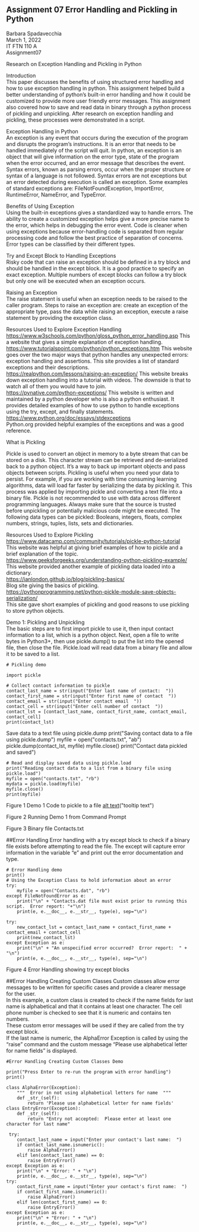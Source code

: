 ## Assignment 07 Error Handling and Pickling in Python
Barbara Spadavecchia  
March 1, 2022  
IT FTN 110 A  
Assignment07   

Research on Exception Handling and Pickling in Python

Introduction  
This paper discusses the benefits of using structured error handling and how to use exception handling in python.  This assignment helped build a better understanding of python’s built-in error handling and how it could be customized to provide more user friendly error messages.  This assignment also covered how to save and read data in binary through a python process of pickling and unpickling.  After research on exception handling and pickling, these processes were demonstrated in a script.

Exception Handling in Python  
An exception is any event that occurs during the execution of the program and disrupts the program’s instructions.    It is an error that needs to be handled immediately of the script will quit.  In python, an exception is an object that will give information on the error type, state of the program when the error occurred, and an error message that describes the event.  Syntax errors, known as parsing errors, occur when the proper structure or syntax of a language is not followed.  Syntax errors are not exceptions but an error detected during execution is called an exception.  Some examples of standard exceptions are:  FileNotFoundException, ImportError, RuntimeError, NameError, and TypeError.  

Benefits of Using Exception  
Using the built-in exceptions gives a standardized way to handle errors.  The ability to create a customized exception helps give a more precise name to the error, which helps in debugging the error event.  Code is cleaner when using exceptions because error-handling code is separated from regular processing code and follow the best practice of separation of concerns.  Error types can be classified by their different types.

Try and Except Block to Handling Exceptions  
Risky code that can raise an exception should be defined in a try block and should be handled in the except block.  It is a good practice to specify an exact exception.  Multiple numbers of except blocks can follow a try block but only one will be executed when an exception occurs.

Raising an Exception  
The raise statement is useful when an exception needs to be raised to the caller program.  Steps to raise an exception are:  create an exception of the appropriate type, pass the data while raising an exception, execute a raise statement by providing the exception class.

Resources Used to Explore Exception Handling  
https://www.w3schools.com/python/gloss_python_error_handling.asp  This a website that gives a simple explanation of exception handling.  
https://www.tutorialspoint.com/python/python_exceptions.htm This website goes over the two major ways that python handles any unexpected errors:  exception handling and assertions.    This site provides a list of standard exceptions and their descriptions.    
https://realpython.com/lessons/raising-an-exception/ This website breaks down exception handling into a tutorial with videos.  The downside is that to watch all of them you would have to join.  
https://pynative.com/python-exceptions/ This website is written and maintained  by a python developer who is also a python enthusiast.  It provides detailed examples of how to use python to handle exceptions using the try, except, and finally statements.    
https://www.python.org/doc/essays/stdexceptions  
Python.org provided helpful examples of the exceptions and was a good reference.  

What is Pickling   

Pickle is used to convert an object in memory to a byte stream that can be stored on a disk.  This character stream can be retrieved and de-serialized back to a python object.  It’s a way to back up important objects and pass objects between scripts.  Pickling is useful when you need your data to persist.  For example, if you are working with time consuming learning algorithms, data will load far faster by serializing the data by pickling it.  This process was applied by importing pickle and converting a text file into a binary file.  Pickle is not recommended to use with data across different programming languages.  Always make sure that the source is trusted before unpickling or potentially malicious code might be executed.  The following data types can be pickled:  Booleans, integers, floats, complex numbers, strings, tuples, lists, sets and dictionaries.  

Resources Used to Explore Pickling  
https://www.datacamp.com/community/tutorials/pickle-python-tutorial    
This website was helpful at giving brief examples of how to pickle and a brief explanation of the topic.   
https://www.geeksforgeeks.org/understanding-python-pickling-example/  
This website provided another example of pickling data loaded into a dictionary.  
https://ianlondon.github.io/blog/pickling-basics/  
Blog site giving the basics of pickling.  
https://pythonprogramming.net/python-pickle-module-save-objects-serialization/  
This site gave short examples of pickling and good reasons to use pickling to store python objects.  


Demo 1:  Pickling and Unpickling  
The basic steps are to first import pickle to use it, then input contact information to a list, which is a python object.  Next, open a file to write bytes in Python3+, then use pickle.dump() to put the list into the opened file, then close the file.  Pickle.load will read data from a binary file and allow it to be saved to a list.

```
# Pickling demo

import pickle

# Collect contact information to pickle
contact_last_name = str(input("Enter last name of contact:  "))
contact_first_name = str(input("Enter first name of contact  "))
contact_email = str(input("Enter contact email  "))
contact_cell = str(input("Enter cell number of contact  "))
contact_lst = [contact_last_name, contact_first_name, contact_email, contact_cell]
print(contact_lst)

```
Save data to a text file using pickle.dump
print("Saving contact data to a file using pickle.dump")
myfile = open("contacts.txt", "ab")
pickle.dump(contact_lst, myfile)
myfile.close()
print("Contact data pickled and saved")  
```
# Read and display saved data using pickle.load
print("Reading contact data to a list from a binary file using pickle.load")
myfile = open("contacts.txt", "rb")
mydata = pickle.load(myfile)
myfile.close()
print(myfile)
```

Figure 1 Demo 1 Code to pickle to a file 
[alt text](https://github.com/Barb4000/IntroToProg-Python-Mod7/blob/main/docs/Figure2.png)("tooltip text")

Figure 2 Running Demo 1 from Command Prompt

Figure 3 Binary file Contacts.txt


##Error Handling
Error handling with a try except block to check if a binary file exists before attempting to read the file. 
The except will capture error information in the variable “e” and print out the error documentation and type.

```
# Error Handling demo
print()
# Using the Exception Class to hold information about an error
try:
    myfile = open("Contacts.dat", "rb")
except FileNotFoundError as e:
    print("\n" + "Contacts.dat file must exist prior to running this script.  Error report: "+"\n")
    print(e, e.__doc__, e.__str__, type(e), sep="\n")

try:
    new_contact_lst = contact_last_name + contact_first_name + contact_email + contact_cell
    print(new_contact_lst)
except Exception as e:
    print("\n" + "An unspecified error occurred?  Error report:  " + "\n")
    print(e, e.__doc__, e.__str__, type(e), sep="\n")
```

Figure 4 Error Handling showing try except blocks

##Error Handling Creating Custom Classes
Custom classes allow error messages to be written for specific cases and provide a clearer message for the user.  
In this example, a custom class is created to check if the name fields for last name is alphabetical and that it contains at least one character. 
The cell phone number is checked to see that it is numeric and contains ten numbers.  
These custom error messages will be used if they are called from the try except block.  
If the last name is numeric, the AlphaError Exception is called by using the “raise” command and the custom message 
“Please use alphabetical letter for name fields” is displayed.

```
#Error Handling Creating Custom Classes Demo

print("Press Enter to re-run the program with error handling")
print()

class AlphaError(Exception):
    """  Error in not using alphabetical letters for name  """
    def _str_(self):
        return 'Please use alphabetical letter for name fields'
class EntryError(Exception):
    def _str_(self):
        return "Entry not accepted:  Please enter at least one character for last name"
 
 try:
    contact_last_name = input("Enter your contact's last name:  ")
    if contact_last_name.isnumeric():
        raise AlphaError()
    elif len(contact_last_name) == 0:
        raise EntryError()
except Exception as e:
    print("\n" + "Error: " + "\n")
    print(e, e.__doc__, e.__str__, type(e), sep="\n")
try:
    contact_first_name = input("Enter your contact's first name:  ")
    if contact_first_name.isnumeric():
        raise AlphaError()
    elif len(contact_first_name) == 0:
        raise EntryError()
except Exception as e:
    print("\n" + "Error: " + "\n")
    print(e, e.__doc__, e.__str__, type(e), sep="\n")





